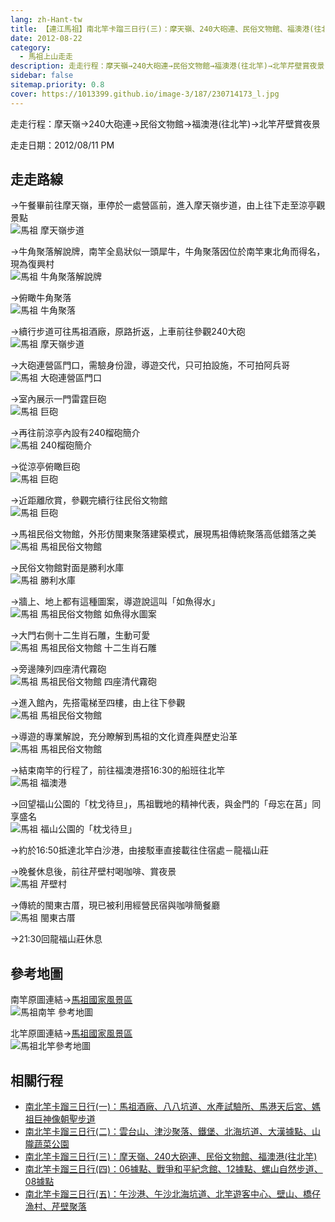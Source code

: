 ```yaml
---
lang: zh-Hant-tw
title: 【連江馬祖】南北竿卡蹓三日行(三)：摩天嶺、240大砲連、民俗文物館、福澳港(往北竿)
date: 2012-08-22
category: 
  - 馬祖上山走走
description: 走走行程：摩天嶺→240大砲連→民俗文物館→福澳港(往北竿)→北竿芹壁賞夜景
sidebar: false
sitemap.priority: 0.8
cover: https://1013399.github.io/image-3/187/230714173_l.jpg
---
```


走走行程：摩天嶺→240大砲連→民俗文物館→福澳港(往北竿)→北竿芹壁賞夜景

走走日期：2012/08/11 PM

<!-- more -->

## 走走路線
→午餐畢前往摩天嶺，車停於一處營區前，進入摩天嶺步道，由上往下走至涼亭觀景點  
![馬祖 摩天嶺步道](https://1013399.github.io/image-3/187/230714163_l.jpg)

→牛角聚落解說牌，南竿全島狀似一頭犀牛，牛角聚落因位於南竿東北角而得名，現為復興村  
![馬祖 牛角聚落解說牌](https://1013399.github.io/image-3/187/230714171_l.jpg)

→俯瞰牛角聚落  
![馬祖 牛角聚落](https://1013399.github.io/image-3/187/230714173_l.jpg)

→續行步道可往馬祖酒廠，原路折返，上車前往參觀240大砲  
![馬祖 摩天嶺步道](https://1013399.github.io/image-3/187/230714178_l.jpg)

→大砲連營區門口，需驗身份證，導遊交代，只可拍設施，不可拍阿兵哥  
![馬祖 大砲連營區門口](https://1013399.github.io/image-3/187/230714181_l.jpg)

→室內展示一門雷霆巨砲  
![馬祖 巨砲](https://1013399.github.io/image-3/187/230714182_l.jpg)

→再往前涼亭內設有240榴砲簡介  
![馬祖 240榴砲簡介](https://1013399.github.io/image-3/187/230714186_l.jpg)

→從涼亭俯瞰巨砲  
![馬祖 巨砲](https://1013399.github.io/image-3/187/230714190_l.jpg)

→近距離欣賞，參觀完續行往民俗文物館  
![馬祖 巨砲](https://1013399.github.io/image-3/187/230714192_l.jpg)

→馬祖民俗文物館，外形仿閩東聚落建築模式，展現馬祖傳統聚落高低錯落之美  
![馬祖 馬祖民俗文物館](https://1013399.github.io/image-3/187/230714196_l.jpg)

→民俗文物館對面是勝利水庫  
![馬祖 勝利水庫](https://1013399.github.io/image-3/187/230714200_l.jpg)

→牆上、地上都有這種圖案，導遊說這叫「如魚得水」  
![馬祖 馬祖民俗文物館 如魚得水圖案](https://1013399.github.io/image-3/187/230714203_l.jpg)

→大門右側十二生肖石雕，生動可愛  
![馬祖 馬祖民俗文物館 十二生肖石雕](https://1013399.github.io/image-3/187/230714206_l.jpg)

→旁邊陳列四座清代霧砲  
![馬祖 馬祖民俗文物館 四座清代霧砲](https://1013399.github.io/image-3/187/230714210_l.jpg)

→進入館內，先搭電梯至四樓，由上往下參觀  
![馬祖 馬祖民俗文物館](https://1013399.github.io/image-3/187/230714213_l.jpg)

→導遊的專業解說，充分瞭解到馬祖的文化資產與歷史沿革  
![馬祖 馬祖民俗文物館](https://1013399.github.io/image-3/187/230714215_l.jpg)

→結束南竿的行程了，前往福澳港搭16:30的船班往北竿  
![馬祖 福澳港](https://1013399.github.io/image-3/187/230714221_l.jpg)

→回望福山公園的「枕戈待旦」，馬祖戰地的精神代表，與金門的「母忘在莒」同享盛名  
![馬祖 福山公園的「枕戈待旦」](https://1013399.github.io/image-3/187/230714218_l.jpg)

→約於16:50抵達北竿白沙港，由接駁車直接載往住宿處－龍福山莊

→晚餐休息後，前往芹壁村喝咖啡、賞夜景  
![馬祖 芹壁村](https://1013399.github.io/image-3/187/230714224_l.jpg)

→傳統的閩東古厝，現已被利用經營民宿與咖啡簡餐廳  
![馬祖 閩東古厝](https://1013399.github.io/image-3/187/230714228_l.jpg)

→21:30回龍福山莊休息

## 參考地圖
南竿原圖連結→[馬祖國家風景區](http://www.matsu-nsa.gov.tw/UserFiles/image/1/bigmap3.jpg)  
![馬祖南竿 參考地圖](https://1013399.github.io/image-3/187/230831811_l.jpg)

北竿原圖連結→[馬祖國家風景區](http://www.matsu-nsa.gov.tw/UserFiles/image/1/bigmap2.jpg)  
![馬祖北竿參考地圖](https://1013399.github.io/image-3/187/230831284_l.jpg)

## 相關行程
- [南北竿卡蹓三日行(一)：馬祖酒廠、八八坑道、水產試驗所、馬港天后宮、媽祖巨神像朝聖步道](/posts/post-189-2012-08-20.md)
- [南北竿卡蹓三日行(二)：雲台山、津沙聚落、鐵堡、北海坑道、大漢據點、山隴蔬菜公園](/posts/post-188-2012-08-21.md)
- [南北竿卡蹓三日行(三)：摩天嶺、240大砲連、民俗文物館、福澳港(往北竿)](/posts/post-187-2012-08-22.md)
- [南北竿卡蹓三日行(四)：06據點、戰爭和平紀念館、12據點、螺山自然步道、08據點](/posts/post-186-2012-08-23.md)
- [南北竿卡蹓三日行(五)：午沙港、午沙北海坑道、北竿遊客中心、壁山、橋仔漁村、芹壁聚落](/posts/post-185-2012-08-24.md)